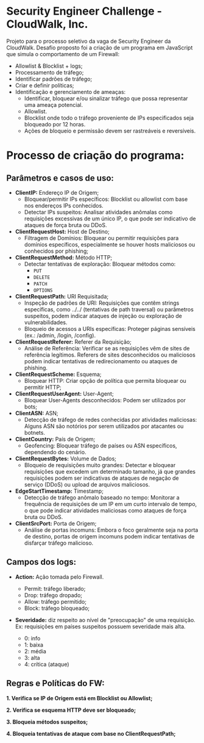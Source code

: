 # Security Engineer Challenge - CloudWalk, Inc.

Projeto para o processo seletivo da vaga de Security Engineer da CloudWalk. Desafio proposto foi a criação de um programa em JavaScript que simula o comportamento de um Firewall:
- Allowlist & Blocklist + logs;
- Processamento de tráfego;
- Identificar padrões de tráfego;
- Criar e definir políticas;
- Identificação e gerenciamento de ameaças:
  - Identificar, bloquear e/ou sinalizar tráfego que possa representar uma ameaça potencial.
  - Allowlist.
  - Blocklist onde todo o tráfego proveniente de IPs especificados seja bloqueado por 12 horas.
  - Ações de bloqueio e permissão devem ser rastreáveis e reversíveis.

# Processo de criação do programa:
## Parâmetros e casos de uso:
- **ClientIP:** Endereço IP de Origem;
  - Bloquear/permitir IPs específicos: Blocklist ou allowlist com base nos endereços IPs conhecidos.
  - Detectar IPs suspeitos: Analisar atividades anômalas como requisições excessivas de um único IP, o que pode ser indicativo de ataques de força bruta ou DDoS.
- **ClientRequestHost:** Host de Destino;
  - Filtragem de Domínios: Bloquear ou permitir requisições para domínios específicos, especialmente se houver hosts maliciosos ou conhecidos por phishing;
- **ClientRequestMethod:** Método HTTP;
  - Detectar tentativas de exploração: Bloquear métodos como:
    - `PUT`
    - `DELETE`
    - `PATCH`
    - `OPTIONS`
- **ClientRequestPath:** URI Requisitada;
  - Inspeção de padrões de URI: Requisições que contêm strings específicas, como ../../ (tentativas de path traversal) ou parâmetros suspeitos, podem indicar ataques de injeção ou exploração de vulnerabilidades.
  - Bloqueio de acessos a URIs específicas: Proteger páginas sensíveis (ex.: /admin, /login, /config).
- **ClientRequestReferer:** Referer da Requisição;
  - Análise de Referência: Verificar se as requisições vêm de sites de referência legítimos. Referers de sites desconhecidos ou maliciosos podem indicar tentativas de redirecionamento ou ataques de phishing.
- **ClientRequestScheme:** Esquema;
  - Bloquear HTTP: Criar opção de política que permita bloquear ou permitir HTTP;
- **ClientRequestUserAgent:** User-Agent;
  - Bloquear User-Agents desconhecidos: Podem ser utilizados por bots;
- **ClientASN:** ASN;
  - Detecção de tráfego de redes conhecidas por atividades maliciosas: Alguns ASN são notórios por serem utilizados por atacantes ou botnets.
- **ClientCountry:** País de Origem;
  - Geofencing: Bloquear tráfego de países ou ASN específicos, dependendo do cenário.
- **ClientRequestBytes:** Volume de Dados;
  - Bloqueio de requisições muito grandes: Detectar e bloquear requisições que excedem um determinado tamanho, já que grandes requisições podem ser indicativas de ataques de negação de serviço (DDoS) ou upload de arquivos maliciosos.
- **EdgeStartTimestamp:** Timestamp;
  - Detecção de tráfego anômalo baseado no tempo: Monitorar a frequência de requisições de um IP em um curto intervalo de tempo, o que pode indicar atividades maliciosas como ataques de força bruta ou DDoS.
- **ClientSrcPort:** Porta de Origem;
  - Análise de portas incomuns: Embora o foco geralmente seja na porta de destino, portas de origem incomuns podem indicar tentativas de disfarçar tráfego malicioso.

## Campos dos logs:
- **Action:** Ação tomada pelo Firewall.
  - Permit: tráfego liberado;
  - Drop: tráfego dropado;
  - Allow: tráfego permitido;
  - Block: tráfego bloqueado;

- **Severidade:** diz respeito ao nível de "preocupação" de uma requisição. Ex: requisições em países suspeitos possuem severidade mais alta.
  - 0: info
  - 1: baixa
  - 2: média
  - 3: alta
  - 4: crítica (ataque)

## Regras e Políticas do FW:
**1. Verifica se IP de Origem está em Blocklist ou Allowlist;**

**2. Verifica se esquema HTTP deve ser bloqueado;**

**3. Bloqueia métodos suspeitos;**

**4. Bloqueia tentativas de ataque com base no ClientRequestPath;**



